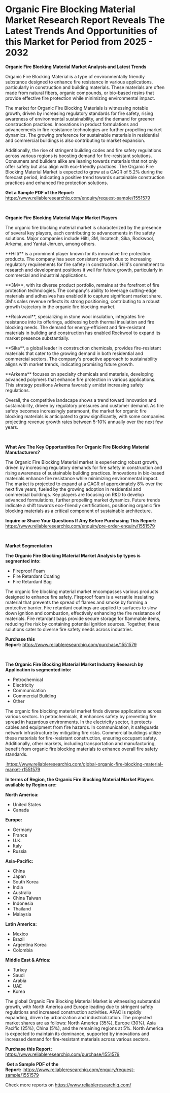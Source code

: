 <p><h1>Organic Fire Blocking Material Market Research Report Reveals The Latest Trends And Opportunities of this Market for Period from 2025 - 2032</h1></p><p><strong>Organic Fire Blocking Material Market Analysis and Latest Trends</strong></p>
<p><p>Organic Fire Blocking Material is a type of environmentally friendly substance designed to enhance fire resistance in various applications, particularly in construction and building materials. These materials are often made from natural fibers, organic compounds, or bio-based resins that provide effective fire protection while minimizing environmental impact. </p><p>The market for Organic Fire Blocking Materials is witnessing notable growth, driven by increasing regulatory standards for fire safety, rising awareness of environmental sustainability, and the demand for greener construction practices. Innovations in product formulations and advancements in fire resistance technologies are further propelling market dynamics. The growing preference for sustainable materials in residential and commercial buildings is also contributing to market expansion.</p><p>Additionally, the rise of stringent building codes and fire safety regulations across various regions is boosting demand for fire-resistant solutions. Consumers and builders alike are leaning towards materials that not only offer safety but also align with eco-friendly practices. The Organic Fire Blocking Material Market is expected to grow at a CAGR of 5.2% during the forecast period, indicating a positive trend towards sustainable construction practices and enhanced fire protection solutions.</p></p>
<p><strong>Get a Sample PDF of the Report:&nbsp;</strong> <a href="https://www.reliableresearchiq.com/enquiry/request-sample/1551579?utm_campaign=2201&utm_medium=2&utm_source=Github&utm_content=ia&utm_term=01022025&utm_id=organic-fire-blocking-material">https://www.reliableresearchiq.com/enquiry/request-sample/1551579</a></p>
<p>&nbsp;</p>
<p><strong>Organic Fire Blocking Material Major Market Players</strong></p>
<p><p>The organic fire blocking material market is characterized by the presence of several key players, each contributing to advancements in fire safety solutions. Major companies include Hilti, 3M, Incatech, Sika, Rockwool, Arkema, and Yantai Jinruen, among others.</p><p>**Hilti** is a prominent player known for its innovative fire protection products. The company has seen consistent growth due to increasing regulatory requirements for fire safety in construction. Hilti's commitment to research and development positions it well for future growth, particularly in commercial and industrial applications.</p><p>**3M**, with its diverse product portfolio, remains at the forefront of fire protection technologies. The company's ability to leverage cutting-edge materials and adhesives has enabled it to capture significant market share. 3M's sales revenue reflects its strong positioning, contributing to a robust growth trajectory in the organic fire blocking market.</p><p>**Rockwool**, specializing in stone wool insulation, integrates fire resistance into its offerings, addressing both thermal insulation and fire blocking needs. The demand for energy-efficient and fire-resistant materials in building and construction has enabled Rockwool to expand its market presence substantially.</p><p>**Sika**, a global leader in construction chemicals, provides fire-resistant materials that cater to the growing demand in both residential and commercial sectors. The company's proactive approach to sustainability aligns with market trends, indicating promising future growth.</p><p>**Arkema** focuses on specialty chemicals and materials, developing advanced polymers that enhance fire protection in various applications. This strategy positions Arkema favorably amidst increasing safety regulations.</p><p>Overall, the competitive landscape shows a trend toward innovation and sustainability, driven by regulatory pressures and customer demand. As fire safety becomes increasingly paramount, the market for organic fire blocking materials is anticipated to grow significantly, with some companies projecting revenue growth rates between 5-10% annually over the next few years.</p></p>
<p>&nbsp;</p>
<p><strong>What Are The Key Opportunities For Organic Fire Blocking Material Manufacturers?</strong></p>
<p><p>The Organic Fire Blocking Material market is experiencing robust growth, driven by increasing regulatory demands for fire safety in construction and rising awareness of sustainable building practices. Innovations in bio-based materials enhance fire resistance while minimizing environmental impact. The market is projected to expand at a CAGR of approximately 8% over the next five years, fueled by the growing adoption in residential and commercial buildings. Key players are focusing on R&D to develop advanced formulations, further propelling market dynamics. Future trends indicate a shift towards eco-friendly certifications, positioning organic fire blocking materials as a critical component of sustainable architecture.</p></p>
<p><strong>Inquire or Share Your Questions If Any Before Purchasing This Report:</strong> <a href="https://www.reliableresearchiq.com/enquiry/pre-order-enquiry/1551579?utm_campaign=2201&utm_medium=2&utm_source=Github&utm_content=ia&utm_term=01022025&utm_id=organic-fire-blocking-material">https://www.reliableresearchiq.com/enquiry/pre-order-enquiry/1551579</a></p>
<p>&nbsp;</p>
<p><strong>Market Segmentation</strong></p>
<p><strong>The Organic Fire Blocking Material Market Analysis by types is segmented into:</strong></p>
<p><ul><li>Fireproof Foam</li><li>Fire Retardant Coating</li><li>Fire Retardant Bag</li></ul></p>
<p><p>The organic fire blocking material market encompasses various products designed to enhance fire safety. Fireproof foam is a versatile insulating material that prevents the spread of flames and smoke by forming a protective barrier. Fire retardant coatings are applied to surfaces to slow down ignition and combustion, effectively enhancing the fire resistance of materials. Fire retardant bags provide secure storage for flammable items, reducing fire risk by containing potential ignition sources. Together, these solutions cater to diverse fire safety needs across industries.</p></p>
<p><strong>Purchase this Report:&nbsp;</strong><a href="https://www.reliableresearchiq.com/purchase/1551579?utm_campaign=2201&utm_medium=2&utm_source=Github&utm_content=ia&utm_term=01022025&utm_id=organic-fire-blocking-material">https://www.reliableresearchiq.com/purchase/1551579</a></p>
<p>&nbsp;</p>
<p><strong>The Organic Fire Blocking Material Market Industry Research by Application is segmented into:</strong></p>
<p><ul><li>Petrochemical</li><li>Electricity</li><li>Communication</li><li>Commercial Building</li><li>Other</li></ul></p>
<p><p>The organic fire blocking material market finds diverse applications across various sectors. In petrochemicals, it enhances safety by preventing fire spread in hazardous environments. In the electricity sector, it protects cables and equipment from fire hazards. In communication, it safeguards network infrastructure by mitigating fire risks. Commercial buildings utilize these materials for fire-resistant construction, ensuring occupant safety. Additionally, other markets, including transportation and manufacturing, benefit from organic fire blocking materials to enhance overall fire safety standards.</p></p>
<p><a href="https://www.reliableresearchiq.com/global-organic-fire-blocking-material-market-r1551579?utm_campaign=2201&utm_medium=2&utm_source=Github&utm_content=ia&utm_term=01022025&utm_id=organic-fire-blocking-material">&nbsp;https://www.reliableresearchiq.com/global-organic-fire-blocking-material-market-r1551579</a></p>
<p><strong>In terms of Region, the Organic Fire Blocking Material Market Players available by Region are:</strong></p>
<p>
    <p> <strong> North America: </strong>
        <ul>
            <li>United States</li>
            <li>Canada</li>
        </ul>
        </p> 
    <p> <strong> Europe: </strong>
        <ul>
            <li>Germany</li>
            <li>France</li>
            <li>U.K.</li>
            <li>Italy</li>
            <li>Russia</li>
        </ul>
        </p> 
    <p> <strong> Asia-Pacific: </strong>
        <ul>
            <li>China</li>
            <li>Japan</li>
            <li>South Korea</li>
            <li>India</li>
            <li>Australia</li>
            <li>China Taiwan</li>
            <li>Indonesia</li>
            <li>Thailand</li>
            <li>Malaysia</li>
        </ul>
        </p> 
    <p> <strong> Latin America: </strong>
        <ul>
            <li>Mexico</li>
            <li>Brazil</li>
            <li>Argentina Korea</li>
            <li>Colombia</li>
        </ul>
        </p> 
    <p> <strong> Middle East & Africa: </strong>
        <ul>
            <li>Turkey</li>
            <li>Saudi</li>
            <li>Arabia</li>
            <li>UAE</li>
            <li>Korea</li>
        </ul>
    </p>
    </p>
<p><p>The global Organic Fire Blocking Material Market is witnessing substantial growth, with North America and Europe leading due to stringent safety regulations and increased construction activities. APAC is rapidly expanding, driven by urbanization and industrialization. The projected market shares are as follows: North America (35%), Europe (30%), Asia Pacific (25%), China (5%), and the remaining regions at 5%. North America is expected to maintain its dominance, supported by innovations and increased demand for fire-resistant materials across various sectors.</p></p>
<p><strong>Purchase this Report: </strong><a href="https://www.reliableresearchiq.com/purchase/1551579?utm_campaign=2201&utm_medium=2&utm_source=Github&utm_content=ia&utm_term=01022025&utm_id=organic-fire-blocking-material">https://www.reliableresearchiq.com/purchase/1551579</a></p>
<p>&nbsp;<strong>Get a Sample PDF of the Report:&nbsp;&nbsp;</strong><a href="https://www.reliableresearchiq.com/enquiry/request-sample/1551579?utm_campaign=2201&utm_medium=2&utm_source=Github&utm_content=ia&utm_term=01022025&utm_id=organic-fire-blocking-material">https://www.reliableresearchiq.com/enquiry/request-sample/1551579</a></p>
<p><strong></strong></p>
<p>Check more reports on <a href="https://www.reliableresearchiq.com/?utm_campaign=2201&utm_medium=2&utm_source=Github&utm_content=ia&utm_term=01022025&utm_id=organic-fire-blocking-material">https://www.reliableresearchiq.com/</a></p>